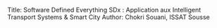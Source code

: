 Title: Software Defined Everything SDx : Application aux Intelligent Transport Systems & Smart City
Author: Chokri Souani, ISSAT Sousse
